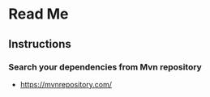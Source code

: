 # Read Me

## Instructions

### Search your dependencies from Mvn repository 
- <https://mvnrepository.com/>
